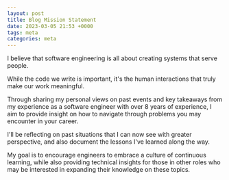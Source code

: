 ```yaml
---
layout: post
title: Blog Mission Statement
date: 2023-03-05 21:53 +0000
tags: meta
categories: meta
---
```


I believe that software engineering is all about creating systems that serve people. 

While the code we write is important, it's the human interactions that truly make our work meaningful.

Through sharing my personal views on past events and key takeaways from my experience as a software engineer with over 
8 years of experience, I aim to provide insight on how to navigate through problems you may encounter in your career.

I'll be reflecting on past situations that I can now see with greater perspective, and also document the lessons 
I've learned along the way.

My goal is to encourage engineers to embrace a culture of continuous learning, while also providing technical 
insights for those in other roles who may be interested in expanding their knowledge on these topics.
